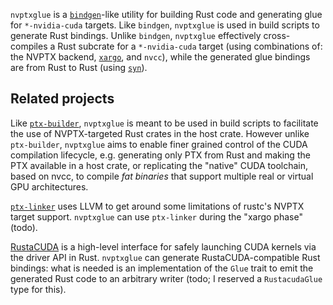 `nvptxglue` is a [`bindgen`](https://github.com/rust-lang/rust-bindgen)-like
utility for building Rust code and generating glue for `*-nvidia-cuda` targets.
Like `bindgen`, `nvptxglue` is used in build scripts to generate Rust bindings.
Unlike `bindgen`, `nvptxglue` effectively cross-compiles a Rust subcrate for a
`*-nvidia-cuda` target (using combinations of: the NVPTX backend,
[`xargo`](https://github.com/japaric/xargo), and `nvcc`), while the generated
glue bindings are from Rust to Rust (using
[`syn`](https://github.com/dtolnay/syn)).

## Related projects

Like [`ptx-builder`](https://github.com/denzp/rust-ptx-linker), `nvptxglue` is
meant to be used in build scripts to facilitate the use of NVPTX-targeted
Rust crates in the host crate. However unlike `ptx-builder`, `nvptxglue` aims to
enable finer grained control of the CUDA compilation lifecycle, e.g. generating
only PTX from Rust and making the PTX available in a host crate, or replicating
the "native" CUDA toolchain, based on nvcc, to compile _fat binaries_ that
support multiple real or virtual GPU architectures.

[`ptx-linker`](https://github.com/denzp/rust-ptx-linker) uses LLVM to get around
some limitations of rustc's NVPTX target support. `nvptxglue` can use
`ptx-linker` during the "xargo phase" (todo).

[RustaCUDA](https://github.com/bheisler/rustacuda) is a high-level interface for
safely launching CUDA kernels via the driver API in Rust. `nvptxglue` can
generate RustaCUDA-compatible Rust bindings: what is needed is an implementation
of the `Glue` trait to emit the generated Rust code to an arbitrary writer
(todo; I reserved a `RustacudaGlue` type for this).
